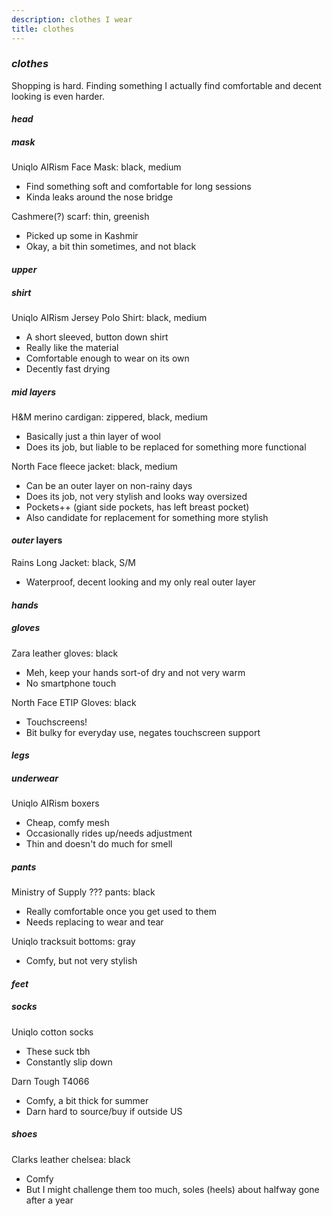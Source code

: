 ```yaml
---
description: clothes I wear
title: clothes
---
```


### _clothes_

Shopping is hard.
Finding something I actually find comfortable
and decent looking is even harder.

#### _head_

##### _mask_

Uniqlo AIRism Face Mask: black, medium

- Find something soft and comfortable for long sessions
- Kinda leaks around the nose bridge

Cashmere(?) scarf: thin, greenish

- Picked up some in Kashmir
- Okay, a bit thin sometimes, and not black

#### _upper_

##### _shirt_

Uniqlo AIRism Jersey Polo Shirt: black, medium

- A short sleeved, button down shirt
- Really like the material
- Comfortable enough to wear on its own
- Decently fast drying

##### _mid_ layers

H&M merino cardigan: zippered, black, medium

- Basically just a thin layer of wool
- Does its job, but liable to be replaced for something more functional

North Face fleece jacket: black, medium

- Can be an outer layer on non-rainy days
- Does its job, not very stylish and looks way oversized
- Pockets++ (giant side pockets, has left breast pocket)
- Also candidate for replacement for something more stylish

#### _outer_ layers

Rains Long Jacket: black, S/M

- Waterproof, decent looking and my only real outer layer

#### _hands_

##### _gloves_

Zara leather gloves: black

- Meh, keep your hands sort-of dry and not very warm
- No smartphone touch

North Face ETIP Gloves: black

- Touchscreens!
- Bit bulky for everyday use, negates touchscreen support

#### _legs_

##### _underwear_

Uniqlo AIRism boxers

- Cheap, comfy mesh
- Occasionally rides up/needs adjustment
- Thin and doesn't do much for smell

##### _pants_

Ministry of Supply ??? pants: black

- Really comfortable once you get used to them
- Needs replacing to wear and tear

Uniqlo tracksuit bottoms: gray

- Comfy, but not very stylish

#### _feet_

##### _socks_

Uniqlo cotton socks

- These suck tbh
- Constantly slip down

Darn Tough T4066

- Comfy, a bit thick for summer
- Darn hard to source/buy if outside US

##### _shoes_

Clarks leather chelsea: black

- Comfy
- But I might challenge them too much, soles (heels) about halfway gone after a year
